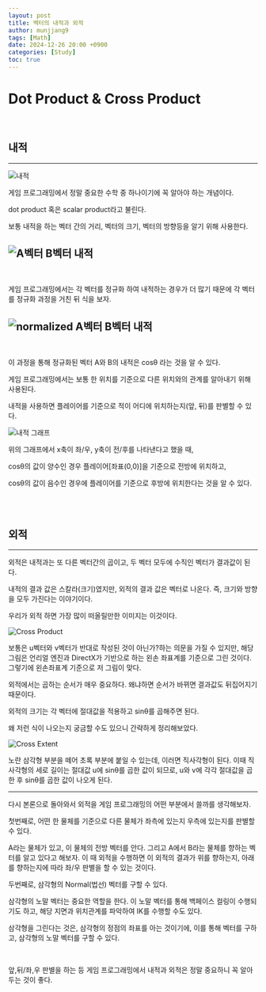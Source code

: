 ```yaml
---
layout: post
title: 벡터의 내적과 외적
author: munjjang9
tags: [Math]
date: 2024-12-26 20:00 +0900
categories: [Study]
toc: true
---
```


# Dot Product & Cross Product

<br>

## 내적
---

![내적](/assets/images/Dot-Product.jpeg)

게임 프로그래밍에서 정말 중요한 수학 중 하나이기에 꼭 알아야 하는 개념이다.

dot product 혹은 scalar product라고 불린다.

보통 내적을 하는 벡터 간의 거리, 벡터의 크기, 벡터의 방향등을 알기 위해 사용한다.

![A벡터 B벡터 내적](/assets/images/Dot-Product-Formula.jpeg)
---
<br>

게임 프로그래밍에서는 각 벡터를 정규화 하여 내적하는 경우가 더 많기 때문에 각 벡터를 정규화 과정을 거친 뒤 식을 보자.

![normalized A벡터 B벡터 내적](/assets/images/Dot-Product-Normalized-Formula.jpeg)
---
<br>

이 과정을 통해 정규화된 벡터 A와 B의 내적은 cosθ 라는 것을 알 수 있다.

게임 프로그래밍에서는 보통 한 위치를 기준으로 다른 위치와의 관계를 알아내기 위해 사용된다.

내적을 사용하면 플레이어를 기준으로 적이 어디에 위치하는지(앞, 뒤)를 판별할 수 있다.

![내적 그래프](/assets/images/Dot-Product-Graph.jpeg)

위의 그래프에서 x축이 좌/우, y축이 전/후를 나타낸다고 했을 때,

cosθ의 값이 양수인 경우 플레이어[좌표(0,0)]을 기준으로 전방에 위치하고,

cosθ의 값이 음수인 경우에 플레이어를 기준으로 후방에 위치한다는 것을 알 수 있다.

<br>
<br>

## 외적
---
외적은 내적과는 또 다른 벡터간의 곱이고, 두 벡터 모두에 수직인 벡터가 결과값이 된다.

내적의 결과 값은 스칼라(크기)였지만, 외적의 결과 값은 벡터로 나온다. 즉, 크기와 방향을 모두 가진다는 이야기이다.

우리가 외적 하면 가장 많이 떠올릴만한 이미지는 이것이다.

![Cross Product](/assets/images/Cross-Product.jpeg)

보통은 u벡터와 v벡터가 반대로 작성된 것이 아닌가?하는 의문을 가질 수 있지만, 해당 그림은 언리얼 엔진과 DirectX가 기반으로 하는 왼손 좌표계를 기준으로 그린 것이다. 그렇기에 왼손좌표계 기준으로 저 그림이 맞다.

외적에서는 곱하는 순서가 매우 중요하다. 왜냐하면 순서가 바뀌면 결과값도 뒤집어지기 때문이다.

외적의 크기는 각 벡터에 절대값을 적용하고 sinθ를 곱해주면 된다.

왜 저런 식이 나오는지 궁금할 수도 있으니 간략하게 정리해보았다.

![Cross Extent](/assets/images/Cross-Extent.jpeg)

노란 삼각형 부분을 떼어 초록 부분에 붙일 수 있는데, 이러면 직사각형이 된다. 이때 직사각형의 세로 길이는 절대값 u에 sinθ를 곱한 값이 되므로, u와 v에 각각 절대값을 곱한 후 sinθ를 곱한 값이 나오게 된다.

---

다시 본론으로 돌아와서 외적을 게임 프로그래밍의 어떤 부분에서 쓸까를 생각해보자.

첫번째로, 어떤 한 물체를 기준으로 다른 물체가 좌측에 있는지 우측에 있는지를 판별할 수 있다.

A라는 물체가 있고, 이 물체의 전방 벡터를 안다. 그리고 A에서 B라는 물체를 향하는 벡터를 알고 있다고 해보자. 이 때 외적을 수행하면 이 외적의 결과가 위를 향하는지, 아래를 향하는지에 따라 좌/우 판별을 할 수 있는 것이다.

두번째로, 삼각형의 Normal(법선) 벡터를 구할 수 있다.

삼각형의 노말 벡터는 중요한 역할을 한다. 이 노말 벡터를 통해 백페이스 컬링이 수행되기도 하고, 해당 지면과 위치관계를 파악하여 IK를 수행할 수도 있다.

삼각형을 그린다는 것은, 삼각형의 정점의 좌표를 아는 것이기에, 이를 통해 벡터를 구하고, 삼각형의 노말 벡터를 구할 수 있다.

<br>

앞,뒤/좌,우 판별을 하는 등 게임 프로그래밍에서 내적과 외적은 정말 중요하니 꼭 알아두는 것이 좋다.